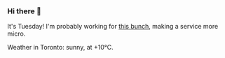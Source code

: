 ### Hi there :wave:

It's Tuesday! I'm probably working for [this bunch](https://github.com/kohofinancial), making a service more micro.

Weather in Toronto: sunny, at +10°C.
